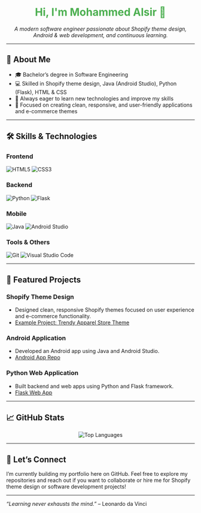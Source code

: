 <h1 align="center" style="color:#4CAF50;">Hi, I'm Mohammed Alsir 👋</h1>

<p align="center">
  <em>A modern software engineer passionate about Shopify theme design, Android & web development, and continuous learning.</em>
</p>

---

## 🚀 About Me

- 🎓 Bachelor’s degree in Software Engineering  
- 💻 Skilled in Shopify theme design, Java (Android Studio), Python (Flask), HTML & CSS  
- 🌱 Always eager to learn new technologies and improve my skills  
- 🎯 Focused on creating clean, responsive, and user-friendly applications and e-commerce themes  

---

## 🛠️ Skills & Technologies

### Frontend
![HTML5](https://img.shields.io/badge/HTML5-E34F26?style=for-the-badge&logo=html5&logoColor=white) 
![CSS3](https://img.shields.io/badge/CSS3-1572B6?style=for-the-badge&logo=css3&logoColor=white)

### Backend
![Python](https://img.shields.io/badge/Python-3776AB?style=for-the-badge&logo=python&logoColor=white) 
![Flask](https://img.shields.io/badge/Flask-000000?style=for-the-badge&logo=flask&logoColor=white)

### Mobile
![Java](https://img.shields.io/badge/Java-007396?style=for-the-badge&logo=java&logoColor=white) 
![Android Studio](https://img.shields.io/badge/Android_Studio-3DDC84?style=for-the-badge&logo=android-studio&logoColor=white)

### Tools & Others
![Git](https://img.shields.io/badge/Git-F05032?style=for-the-badge&logo=git&logoColor=white) 
![Visual Studio Code](https://img.shields.io/badge/VS_Code-007ACC?style=for-the-badge&logo=visual-studio-code&logoColor=white)

---

## 📂 Featured Projects

### Shopify Theme Design  
- Designed clean, responsive Shopify themes focused on user experience and e-commerce functionality.  
- [Example Project: Trendy Apparel Store Theme](https://github.com/MohammedAlsir25/shopify-theme-trendy-apparel) 

### Android Application  
- Developed an Android app using Java and Android Studio.  
- [Android App Repo](https://github.com/MohammedAlsir25/BookRent)

### Python Web Application  
- Built backend and web apps using Python and Flask framework.  
- [Flask Web App](https://github.com/MohammedAlsir25/Financial-Dashboard) 

---

## 📈 GitHub Stats

<p align="center">
  <img src="https://github-readme-stats.vercel.app/api/top-langs/?username=MohammedAlsir25&layout=compact&theme=radical" alt="Top Languages" />
</p>

---

## 🤝 Let’s Connect

I’m currently building my portfolio here on GitHub. Feel free to explore my repositories and reach out if you want to collaborate or hire me for Shopify theme design or software development projects!

---

*“Learning never exhausts the mind.”* – Leonardo da Vinci

